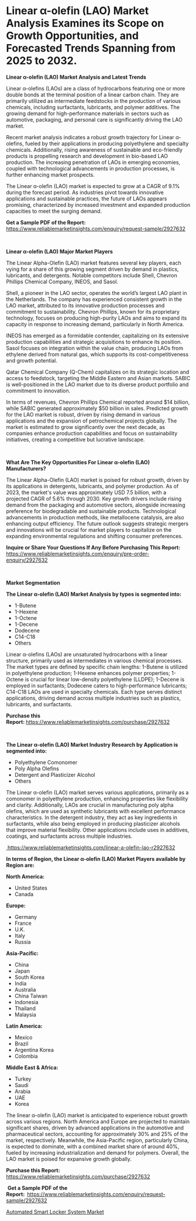 <p><h1>Linear α-olefin (LAO) Market Analysis Examines its Scope on Growth Opportunities, and Forecasted Trends Spanning from 2025 to 2032.</h1></p><p><strong>Linear α-olefin (LAO) Market Analysis and Latest Trends</strong></p>
<p><p>Linear α-olefins (LAOs) are a class of hydrocarbons featuring one or more double bonds at the terminal position of a linear carbon chain. They are primarily utilized as intermediate feedstocks in the production of various chemicals, including surfactants, lubricants, and polymer additives. The growing demand for high-performance materials in sectors such as automotive, packaging, and personal care is significantly driving the LAO market.</p><p>Recent market analysis indicates a robust growth trajectory for Linear α-olefins, fueled by their applications in producing polyethylene and specialty chemicals. Additionally, rising awareness of sustainable and eco-friendly products is propelling research and development in bio-based LAO production. The increasing penetration of LAOs in emerging economies, coupled with technological advancements in production processes, is further enhancing market prospects.</p><p>The Linear α-olefin (LAO) market is expected to grow at a CAGR of 9.1% during the forecast period. As industries pivot towards innovative applications and sustainable practices, the future of LAOs appears promising, characterized by increased investment and expanded production capacities to meet the surging demand.</p></p>
<p><strong>Get a Sample PDF of the Report:&nbsp;</strong> <a href="https://www.reliablemarketinsights.com/enquiry/request-sample/2927632?utm_campaign=2935&utm_medium=2&utm_source=Github&utm_content=ia&utm_term=12032025&utm_id=linear-a-olefin-lao">https://www.reliablemarketinsights.com/enquiry/request-sample/2927632</a></p>
<p>&nbsp;</p>
<p><strong>Linear α-olefin (LAO) Major Market Players</strong></p>
<p><p>The Linear Alpha-Olefin (LAO) market features several key players, each vying for a share of this growing segment driven by demand in plastics, lubricants, and detergents. Notable competitors include Shell, Chevron Phillips Chemical Company, INEOS, and Sasol. </p><p>Shell, a pioneer in the LAO sector, operates the world’s largest LAO plant in the Netherlands. The company has experienced consistent growth in the LAO market, attributed to its innovative production processes and commitment to sustainability. Chevron Phillips, known for its proprietary technology, focuses on producing high-purity LAOs and aims to expand its capacity in response to increasing demand, particularly in North America. </p><p>INEOS has emerged as a formidable contender, capitalizing on its extensive production capabilities and strategic acquisitions to enhance its position. Sasol focuses on integration within the value chain, producing LAOs from ethylene derived from natural gas, which supports its cost-competitiveness and growth potential. </p><p>Qatar Chemical Company (Q-Chem) capitalizes on its strategic location and access to feedstock, targeting the Middle Eastern and Asian markets. SABIC is well-positioned in the LAO market due to its diverse product portfolio and commitment to innovation. </p><p>In terms of revenues, Chevron Phillips Chemical reported around $14 billion, while SABIC generated approximately $50 billion in sales. Predicted growth for the LAO market is robust, driven by rising demand in various applications and the expansion of petrochemical projects globally. The market is estimated to grow significantly over the next decade, as companies enhance production capabilities and focus on sustainability initiatives, creating a competitive but lucrative landscape.</p></p>
<p>&nbsp;</p>
<p><strong>What Are The Key Opportunities For Linear α-olefin (LAO) Manufacturers?</strong></p>
<p><p>The Linear Alpha-Olefin (LAO) market is poised for robust growth, driven by its applications in detergents, lubricants, and polymer production. As of 2023, the market's value was approximately USD 7.5 billion, with a projected CAGR of 5.6% through 2030. Key growth drivers include rising demand from the packaging and automotive sectors, alongside increasing preference for biodegradable and sustainable products. Technological advancements in production methods, like metallocene catalysis, are also enhancing output efficiency. The future outlook suggests strategic mergers and innovations will be crucial for market players to capitalize on the expanding environmental regulations and shifting consumer preferences.</p></p>
<p><strong>Inquire or Share Your Questions If Any Before Purchasing This Report:</strong> <a href="https://www.reliablemarketinsights.com/enquiry/pre-order-enquiry/2927632?utm_campaign=2935&utm_medium=2&utm_source=Github&utm_content=ia&utm_term=12032025&utm_id=linear-a-olefin-lao">https://www.reliablemarketinsights.com/enquiry/pre-order-enquiry/2927632</a></p>
<p>&nbsp;</p>
<p><strong>Market Segmentation</strong></p>
<p><strong>The Linear α-olefin (LAO) Market Analysis by types is segmented into:</strong></p>
<p><ul><li>1-Butene</li><li>1-Hexene</li><li>1-Octene</li><li>1-Decene</li><li>Dodecene</li><li>C14-C18</li><li>Others</li></ul></p>
<p><p>Linear α-olefins (LAOs) are unsaturated hydrocarbons with a linear structure, primarily used as intermediates in various chemical processes. The market types are defined by specific chain lengths: 1-Butene is utilized in polyethylene production; 1-Hexene enhances polymer properties; 1-Octene is crucial for linear low-density polyethylene (LLDPE); 1-Decene is employed in surfactants; Dodecene caters to high-performance lubricants; C14-C18 LAOs are used in specialty chemicals. Each type serves distinct applications, driving demand across multiple industries such as plastics, lubricants, and surfactants.</p></p>
<p><strong>Purchase this Report:&nbsp;</strong><a href="https://www.reliablemarketinsights.com/purchase/2927632?utm_campaign=2935&utm_medium=2&utm_source=Github&utm_content=ia&utm_term=12032025&utm_id=linear-a-olefin-lao">https://www.reliablemarketinsights.com/purchase/2927632</a></p>
<p>&nbsp;</p>
<p><strong>The Linear α-olefin (LAO) Market Industry Research by Application is segmented into:</strong></p>
<p><ul><li>Polyethylene Comonomer</li><li>Poly Alpha Olefins</li><li>Detergent and Plasticizer Alcohol</li><li>Others</li></ul></p>
<p><p>The Linear α-olefin (LAO) market serves various applications, primarily as a comonomer in polyethylene production, enhancing properties like flexibility and clarity. Additionally, LAOs are crucial in manufacturing poly alpha olefins, which are used as synthetic lubricants with excellent performance characteristics. In the detergent industry, they act as key ingredients in surfactants, while also being employed in producing plasticizer alcohols that improve material flexibility. Other applications include uses in additives, coatings, and surfactants across multiple industries.</p></p>
<p><a href="https://www.reliablemarketinsights.com/linear-a-olefin-lao-r2927632?utm_campaign=2935&utm_medium=2&utm_source=Github&utm_content=ia&utm_term=12032025&utm_id=linear-a-olefin-lao">&nbsp;https://www.reliablemarketinsights.com/linear-a-olefin-lao-r2927632</a></p>
<p><strong>In terms of Region, the Linear α-olefin (LAO) Market Players available by Region are:</strong></p>
<p>
    <p> <strong> North America: </strong>
        <ul>
            <li>United States</li>
            <li>Canada</li>
        </ul>
        </p> 
    <p> <strong> Europe: </strong>
        <ul>
            <li>Germany</li>
            <li>France</li>
            <li>U.K.</li>
            <li>Italy</li>
            <li>Russia</li>
        </ul>
        </p> 
    <p> <strong> Asia-Pacific: </strong>
        <ul>
            <li>China</li>
            <li>Japan</li>
            <li>South Korea</li>
            <li>India</li>
            <li>Australia</li>
            <li>China Taiwan</li>
            <li>Indonesia</li>
            <li>Thailand</li>
            <li>Malaysia</li>
        </ul>
        </p> 
    <p> <strong> Latin America: </strong>
        <ul>
            <li>Mexico</li>
            <li>Brazil</li>
            <li>Argentina Korea</li>
            <li>Colombia</li>
        </ul>
        </p> 
    <p> <strong> Middle East & Africa: </strong>
        <ul>
            <li>Turkey</li>
            <li>Saudi</li>
            <li>Arabia</li>
            <li>UAE</li>
            <li>Korea</li>
        </ul>
    </p>
    </p>
<p><p>The linear α-olefin (LAO) market is anticipated to experience robust growth across various regions. North America and Europe are projected to maintain significant shares, driven by advanced applications in the automotive and pharmaceutical sectors, accounting for approximately 30% and 25% of the market, respectively. Meanwhile, the Asia-Pacific region, particularly China, is expected to dominate, with a combined market share of around 40%, fueled by increasing industrialization and demand for polymers. Overall, the LAO market is poised for expansive growth globally.</p></p>
<p><strong>Purchase this Report: </strong><a href="https://www.reliablemarketinsights.com/purchase/2927632?utm_campaign=2935&utm_medium=2&utm_source=Github&utm_content=ia&utm_term=12032025&utm_id=linear-a-olefin-lao">https://www.reliablemarketinsights.com/purchase/2927632</a></p>
<p>&nbsp;<strong>Get a Sample PDF of the Report:&nbsp;&nbsp;</strong><a href="https://www.reliablemarketinsights.com/enquiry/request-sample/2927632?utm_campaign=2935&utm_medium=2&utm_source=Github&utm_content=ia&utm_term=12032025&utm_id=linear-a-olefin-lao">https://www.reliablemarketinsights.com/enquiry/request-sample/2927632</a></p>
<p><strong></strong></p>
<p><p><a href="https://github.com/djibenesha/Market-Research-Report-List-1/blob/main/automated-smart-locker-system-market.md?utm_campaign=2935&utm_medium=2&utm_source=Github&utm_content=ia&utm_term=12032025&utm_id=linear-a-olefin-lao">Automated Smart Locker System Market</a></p></p>